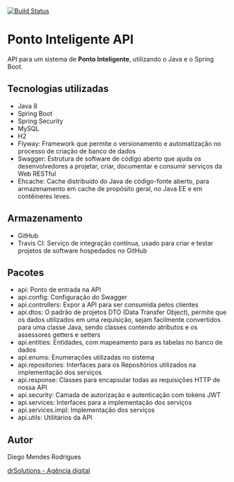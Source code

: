 [![Build Status](https://travis-ci.org/diegomrodrigues/ponto-inteligente-api.svg?branch=master)](https://travis-ci.org/diegomrodrigues/ponto-inteligente-api)

# Ponto Inteligente API
API para um sistema de **Ponto Inteligente**, utilizando o Java e o Spring Boot.  
  
  
## Tecnologias utilizadas
* Java 8  
* Spring Boot  
* Spring Security  
* MySQL  
* H2  
* Flyway: Framework que permite o versionamento e automatização no processo de criação​ ​de​ ​banco​ ​de​ ​dados 
* Swagger: Estrutura de software de código aberto que ajuda os desenvolvedores a projetar, criar, documentar e consumir serviços da Web RESTful
* Ehcache: Cache distribuído do Java de código-fonte aberto, para armazenamento em cache de propósito geral, no Java EE e em contêineres leves.  
  
  
## Armazenamento
* GitHub  
* Travis CI: Serviço de integração contínua, usado para criar e testar projetos de software hospedados no GitHub  
  
  
## Pacotes
* api: Ponto de entrada na API
* api.config: Configuração do Swagger
* api.controllers: Expor a API para ser consumida pelos clientes
* api.dtos: O padrão de projetos DTO (Data Transfer Object), permite que os dados utilizados em uma requisição, sejam facilmente convertidos para uma classe Java, sendo classes contendo atributos e os assessores getters e setters
* api.entities: Entidades, com mapeamento para as tabelas no banco de dados
* api.enums: Enumerações utilizadas no sistema
* api.repositories: Interfaces para os Repositórios utilizados na implementação dos serviços
* api.response: Classes para encapsular todas as requisições HTTP de nossa​ ​API
* api.security: Camada de autorização e autenticação com tokens JWT
* api.services: Interfaces para a implementação dos serviços
* api.services.impl: Implementação dos serviços
* api.utils: Utilitários da API
  
  
## Autor
Diego Mendes Rodrigues  
  
[drSolutions - Agência digital](https://www.drsolutions.com.br)